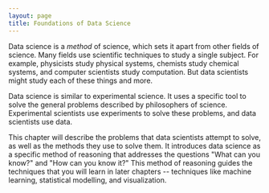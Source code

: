 ```yaml
---
layout: page
title: Foundations of Data Science
---
```


Data science is a _method_ of science, which sets it apart from other fields of science. Many fields use scientific techniques to study a single subject. For example, physicists study physical systems, chemists study chemical systems, and computer scientists study computation. But data scientists might study each of these things and more.

Data science is similar to experimental science. It uses a specific tool to solve the general problems described by philosophers of science. Experimental scientists use experiments to solve these problems, and data scientists use data. 

This chapter will describe the problems that data scientists attempt to solve, as well as the methods they use to solve them. It introduces data science as a specific method of reasoning that addresses the questions "What can you know?" and "How can you know it?" This method of reasoning guides the techniques that you will learn in later chapters -- techniques like machine learning, statistical modelling, and visualization.
